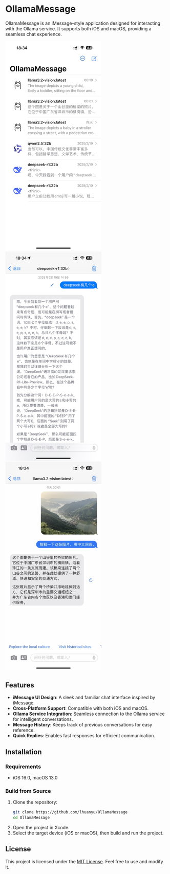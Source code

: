 # OllamaMessage

OllamaMessage is an iMessage-style application designed for interacting with the Ollama service. It supports both iOS and macOS, providing a seamless chat experience.

<p float="left">
  <img src="screenshot_01.jpg" width="300" />
  <img src="screenshot_02.jpg" width="300" /> 
  <img src="screenshot_03.jpg" width="300" /> 
</p>


## Features

- **iMessage UI Design**: A sleek and familiar chat interface inspired by iMessage.
- **Cross-Platform Support**: Compatible with both iOS and macOS.
- **Ollama Service Integration**: Seamless connection to the Ollama service for intelligent conversations.
- **Message History**: Keeps track of previous conversations for easy reference.
- **Quick Replies**: Enables fast responses for efficient communication.

## Installation

### Requirements

- iOS 16.0, macOS 13.0

### Build from Source

1. Clone the repository:
   ```sh
   git clone https://github.com/lhuanyu/OllamaMessage
   cd OllamaMessage
   ```
2. Open the project in Xcode.
3. Select the target device (iOS or macOS), then build and run the project.

## License

This project is licensed under the [MIT License](LICENSE). Feel free to use and modify it.